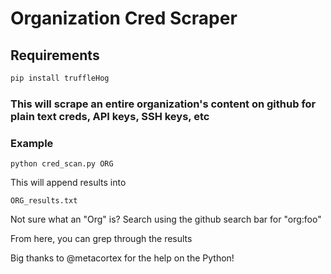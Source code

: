 # Organization Cred Scraper

## Requirements

```python
pip install truffleHog
```

### This will scrape an entire organization's content on github for plain text creds, API keys, SSH keys, etc

### Example

```
python cred_scan.py ORG
```

This will append results into

```
ORG_results.txt
```

Not sure what an "Org" is? Search using the github search bar for "org:foo"

From here, you can grep through the results

Big thanks to @metacortex for the help on the Python!
